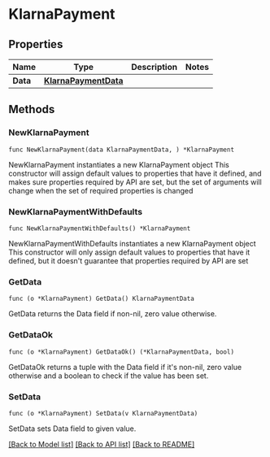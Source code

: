 # KlarnaPayment

## Properties

Name | Type | Description | Notes
------------ | ------------- | ------------- | -------------
**Data** | [**KlarnaPaymentData**](KlarnaPaymentData.md) |  | 

## Methods

### NewKlarnaPayment

`func NewKlarnaPayment(data KlarnaPaymentData, ) *KlarnaPayment`

NewKlarnaPayment instantiates a new KlarnaPayment object
This constructor will assign default values to properties that have it defined,
and makes sure properties required by API are set, but the set of arguments
will change when the set of required properties is changed

### NewKlarnaPaymentWithDefaults

`func NewKlarnaPaymentWithDefaults() *KlarnaPayment`

NewKlarnaPaymentWithDefaults instantiates a new KlarnaPayment object
This constructor will only assign default values to properties that have it defined,
but it doesn't guarantee that properties required by API are set

### GetData

`func (o *KlarnaPayment) GetData() KlarnaPaymentData`

GetData returns the Data field if non-nil, zero value otherwise.

### GetDataOk

`func (o *KlarnaPayment) GetDataOk() (*KlarnaPaymentData, bool)`

GetDataOk returns a tuple with the Data field if it's non-nil, zero value otherwise
and a boolean to check if the value has been set.

### SetData

`func (o *KlarnaPayment) SetData(v KlarnaPaymentData)`

SetData sets Data field to given value.



[[Back to Model list]](../README.md#documentation-for-models) [[Back to API list]](../README.md#documentation-for-api-endpoints) [[Back to README]](../README.md)


